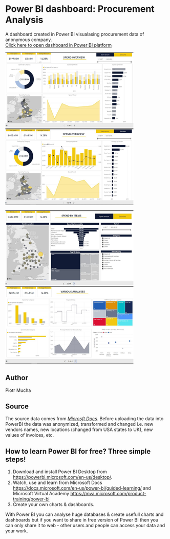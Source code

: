 # Power BI dashboard: Procurement Analysis

A dashboard created in Power BI visualasing procurement data of anonymous company.<br>
[Click here to open dashboard in Power BI platform](https://app.powerbi.com/view?r=eyJrIjoiNTcyNzdlYTctOGUwMy00YmVmLTgyYWQtMDMxZTIwMTczNjM0IiwidCI6Ijk0NzIwMTYwLWYzMTgtNDI1Ni1hYWI1LTQyNDQwOTExZWQ1ZiJ9)

<p float="left">
  <img src="/screenshot1.jpg" width="400" />
  <img src="/screenshot2.jpg" width="400" /> 
</p>
<p float="left">
  <img src="/screenshot3.jpg" width="400" />
  <img src="/screenshot4.jpg" width="400" /> 
</p>

## Author
Piotr Mucha

## Source
The source data comes from *[Microsft Docs](https://docs.microsoft.com/en-us/power-bi/sample-procurement)*. Before uploading the data into PowerBI the data was anonymized, transformed and changed i.e. new vendors names, new locations (changed from USA states to UK), new values of invoices, etc.<br>

## How to learn Power BI for free? Three simple steps!
1. Download and install Power BI Desktop from https://powerbi.microsoft.com/en-us/desktop/. 
2. Watch, use and learn from Microsoft Docs https://docs.microsoft.com/en-us/power-bi/guided-learning/ and Microsoft Virtual Academy https://mva.microsoft.com/product-training/power-bi
3. Create your own charts & dashboards.

With Power BI you can analyse huge databases & create usefull charts and dashboards but if you want to share in free version of Power BI then you can only share it to web - other users and people can access your data and your work.

